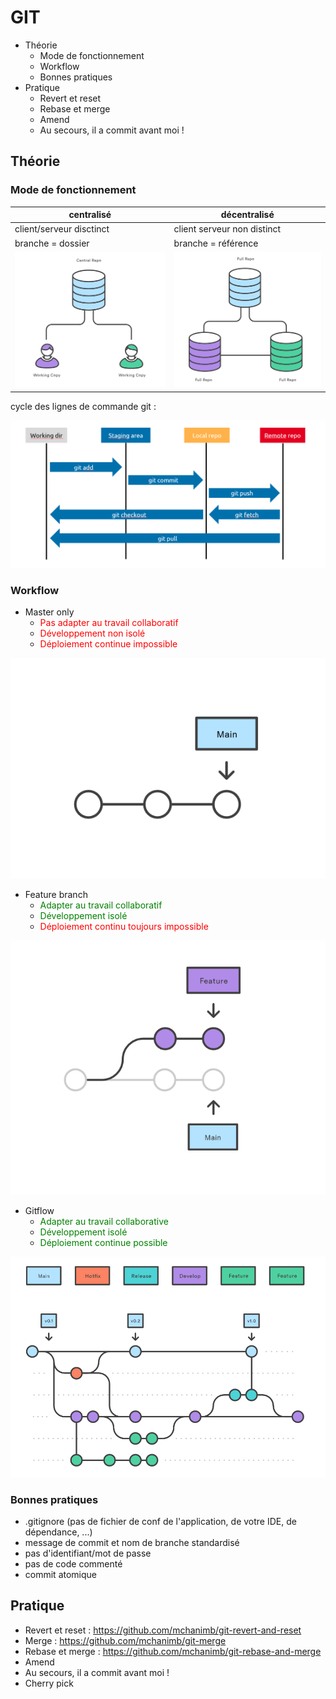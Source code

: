 # GIT

- Théorie
   - Mode de fonctionnement
   - Workflow
   - Bonnes pratiques
- Pratique 
   - Revert et reset
   - Rebase et merge
   - Amend 
   - Au secours, il a commit avant moi !

## Théorie

### Mode de fonctionnement

|             centralisé            |     décentralisé                |
| --------------------------------- | ---------------------------     |
| client/serveur disctinct          |     client serveur non distinct |
|        branche = dossier          |        branche = référence      | 
|  ![svnrepo](assets/svn-repo.png)  | ![gitrepo](assets/git-repo.png) |

cycle des lignes de commande git :

![cycle](assets/git.png)

### Workflow

- Master only
   - <font color="red"> Pas adapter au travail collaboratif </font>
   - <font color="red"> Développement non isolé </font>
   - <font color="red"> Déploiement continue impossible </font>
   
![master](assets/master-only.png)

- Feature branch
   - <font color="green"> Adapter au travail collaboratif </font>
   - <font color="green"> Développement isolé </font>
   - <font color="red"> Déploiement continu toujours impossible </font>

![feature](assets/feature-branch.png)

- Gitflow
   - <font color="green"> Adapter au travail collaborative </font>
   - <font color="green"> Développement isolé </font>
   - <font color="green"> Déploiement continue possible </font>

![gitflow](assets/gitflow.png)

### Bonnes pratiques

- .gitignore (pas de fichier de conf de l'application, de votre IDE, de dépendance, ...)
- message de commit et nom de branche standardisé
- pas d'identifiant/mot de passe
- pas de code commenté 
- commit atomique

## Pratique

- Revert et reset : https://github.com/mchanimb/git-revert-and-reset 
- Merge : https://github.com/mchanimb/git-merge 
- Rebase et merge : https://github.com/mchanimb/git-rebase-and-merge 
- Amend
- Au secours, il a commit avant moi !
- Cherry pick
